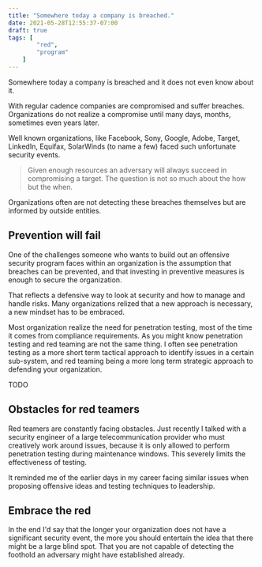 ```yaml
---
title: "Somewhere today a company is breached."
date: 2021-05-28T12:55:37-07:00
draft: true
tags: [
        "red",
        "program"
    ]
---
```


Somewhere today a company is breached and it does not even know about it.

With regular cadence companies are compromised and suffer breaches. Organizations do not realize a compromise until many days, months, sometimes even years later. 

Well known organizations, like Facebook, Sony, Google, Adobe, Target, LinkedIn, Equifax, SolarWinds (to name a few) faced such unfortunate security events.

> Given enough resources an adversary will always succeed in compromising a target. The question is not so much about the how but the when.

Organizations often are not detecting these breaches themselves but are informed by outside entities. 

## Prevention will fail

One of the challenges someone who wants to build out an offensive security program faces within an organization is the assumption that breaches can be prevented, and that investing in preventive measures is enough to secure the organization.  

That reflects a defensive way to look at security and how to manage and handle risks. Many organizations relized that a new approach is necessary, a new mindset has to be embraced. 

Most organization realize the need for penetration testing, most of the time it comes from compliance requirements. As you might know penetration testing and red teaming are not the same thing. I often see penetration testing as a more short term tactical approach to identify issues in a certain sub-system, and red teaming being a more long term strategic approach to defending your organization.



TODO
## Obstacles for red teamers

Red teamers are constantly facing obstacles. Just recently I talked with a security engineer of a large telecommunication provider who must creatively work around issues, because it is only allowed to perform penetration testing during maintenance windows. This severely limits the effectiveness of testing. 

It reminded me of the earlier days in my career facing similar issues when proposing offensive ideas and testing techniques to leadership.

## Embrace the red

In the end I'd say that the longer your organization does not have a significant security event, the more you should entertain the idea that there might be a large blind spot. That you are not capable of detecting the foothold an adversary might have established already.
